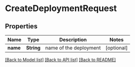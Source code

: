 # CreateDeploymentRequest

## Properties

Name | Type | Description | Notes
------------ | ------------- | ------------- | -------------
**name** | **String** | name of the deployment | [optional] 

[[Back to Model list]](../README.md#documentation-for-models) [[Back to API list]](../README.md#documentation-for-api-endpoints) [[Back to README]](../README.md)


